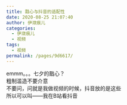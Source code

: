 ```yaml
---
title: 戬心与抖音的适配性
date: 2020-08-25 21:07:40
author: 伊潋痕儿
categories: 
  - 伊潋痕儿
  - 视频
tags: 
  - 视频
permalink: /pages/9d6617/
---
```


<iframeComp ihtml="https://player.bilibili.com/player.html?aid=329396771&cid=228798510&page=1&danmaku=1&high_quality=1"></iframeComp>

emmm。。。七夕的戬心？  
粗制滥造不要介意  
不要问，问就是我做视频的时候，抖音放的是这些  
所以可以叫——我在B站看抖音

<!-- more -->

